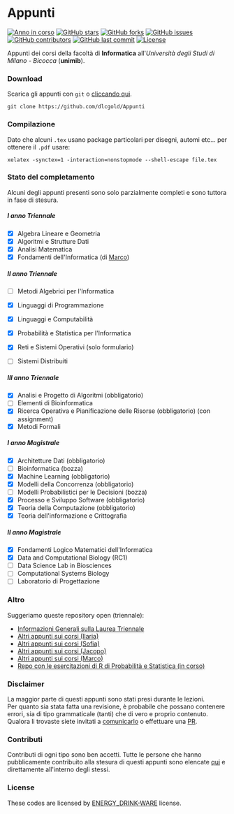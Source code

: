 # Appunti

[![Anno in corso](https://img.shields.io/badge/anno%20in%20corso-3%C2%B0-lightgrey.svg)](https://github.com/dlcgold/Appunti)
[![GitHub stars](https://img.shields.io/github/stars/dlcgold/Appunti.svg)](https://github.com/dlcgold/Appunti/stargazers)
[![GitHub forks](https://img.shields.io/github/forks/dlcgold/Appunti.svg)](https://github.com/dlcgold/Appunti/network)
[![GitHub issues](https://img.shields.io/github/issues/dlcgold/Appunti.svg)](https://github.com/dlcgold/Appunti/issues)
[![GitHub contributors](https://img.shields.io/github/contributors/dlcgold/Appunti.svg)](https://github.com/dlcgold/Appunti/graphs/contributors)
[![GitHub last commit](https://img.shields.io/github/last-commit/dlcgold/Appunti.svg)](https://github.com/dlcgold/Appunti/commits)
[![License](https://img.shields.io/badge/license-energy%20drink-yellow.svg)](https://github.com/dlcgold/energy_drink-license)

Appunti dei corsi della facoltà di **Informatica** all'_Università degli Studi di Milano - Bicocca_ (**unimib**).

### Download
Scarica gli appunti con `git` o [cliccando qui](https://github.com/dlcgold/Appunti/archive/master.zip).
```shell
git clone https://github.com/dlcgold/Appunti
```
### Compilazione
Dato che alcuni `.tex` usano package particolari per disegni, automi etc... per ottenere il `.pdf` usare:
```shell
xelatex -synctex=1 -interaction=nonstopmode --shell-escape file.tex
```

### Stato del completamento
Alcuni degli appunti presenti sono solo parzialmente completi e sono tuttora in fase di stesura.

##### I anno Triennale
- [x] Algebra Lineare e Geometria
- [x] Algoritmi e Strutture Dati
- [x] Analisi Matematica
- [x] Fondamenti dell'Informatica (di [Marco](https://github.com/bigboss98/))

##### II anno Triennale
- [ ] Metodi Algebrici per l'Informatica
- [x] Linguaggi di Programmazione
- [x] Linguaggi e Computabilità
- [x] Probabilità e Statistica per l'Informatica 
- [x] Reti e Sistemi Operativi (solo formulario)
- [ ] Sistemi Distribuiti


##### III anno Triennale
- [x] Analisi e Progetto di Algoritmi (obbligatorio)
- [ ] Elementi di Bioinformatica
- [x] Ricerca Operativa e Pianificazione delle Risorse (obbligatorio) (con assignment)
- [x] Metodi Formali

##### I anno Magistrale
- [x] Architetture Dati (obbligatorio)
- [ ] Bioinformatica (bozza)
- [x] Machine Learning (obbligatorio)
- [x] Modelli della Concorrenza (obbligatorio)
- [ ] Modelli Probabilistici per le Decisioni (bozza)
- [x] Processo e Sviluppo Software (obbligatorio)
- [x] Teoria della Computazione (obbligatorio)
- [x] Teoria dell'informazione e Crittografia

##### II anno Magistrale
- [x] Fondamenti Logico Matematici dell'Informatica
- [x] Data and Computational Biology (RC1)
- [ ] Data Science Lab in Biosciences
- [ ] Computational Systems Biology 
- [ ] Laboratorio di Progettazione

### Altro
Suggeriamo queste repository open (triennale):
- [Informazioni Generali sulla Laurea Triennale](https://github.com/dlcgold/LaureaTriennale-Bicocca) 
- [Altri appunti sui corsi (Ilaria)](https://github.com/IlariaB/class-notes)
- [Altri appunti sui corsi (Sofia)](https://github.com/amarusofia/Appunti-universitari)
- [Altri appunti sui corsi (Jacopo)](https://github.com/JacopoDeAngelis/Appunti-universitari)
- [Altri appunti sui corsi (Marco)](https://github.com/bigboss98/appunti)
- [Repo con le esercitazioni di R di Probabilità e Statistica (in corso)](https://github.com/dlcgold/Lab-R)


### Disclaimer
La maggior parte di questi appunti sono stati presi durante le lezioni.  
Per quanto sia stata fatta una revisione, è probabile che possano contenere errori, sia di tipo grammaticale (tanti) che di vero e proprio contenuto.  
Qualora li trovaste siete invitati a [comunicarlo](https://github.com/dlcgold/Appunti/issues/new) o effettuare una [PR](https://github.com/dlcgold/Appunti/pulls).

### Contributi
Contributi di ogni tipo sono ben accetti. 
Tutte le persone che hanno pubblicamente contribuito alla stesura di questi appunti sono elencate [qui](https://github.com/dlcgold/Appunti/graphs/contributors) e direttamente all'interno degli stessi.

### License
These codes are licensed by [ENERGY_DRINK-WARE](https://github.com/dlcgold/energy_drink-license) license.
